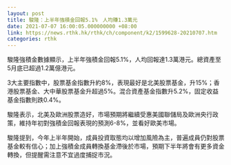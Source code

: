 ```yaml
---
layout: post
title: 駿隆：上半年強積金回報5.1%　人均賺1.3萬元
date: 2021-07-07 16:00:05.000000000 +08:00
link: https://news.rthk.hk/rthk/ch/component/k2/1599628-20210707.htm
categories: rthk
---
```


駿隆強積金數據顯示，上半年強積金回報5.1%，人均回報達1.3萬港元。總資產至5月底已超過1.2萬億港元。

3大主要指數中，股票基金指數升約8%，表現最好是北美股票基金，升15%；香港股票基金、大中華股票基金升超過5%。混合資產基金指數升5.2%，固定收益基金指數則跌0.4%。

駿隆表示，北美及歐洲股票造好，市場預期將繼續受惠美國聯儲局及歐洲央行政策，維持年初對強積金回報表現的預測6-8%，並看好歐美市場。

駿隆提到，今年上半年開始，成員投資取態均以增加風險為主，普遍成員仍對股票基金較有信心；加上強積金成員轉換基金滯後於市場，預期下半年將會有更多資金轉換，但提醒需注意不宜過度捕捉市況。
